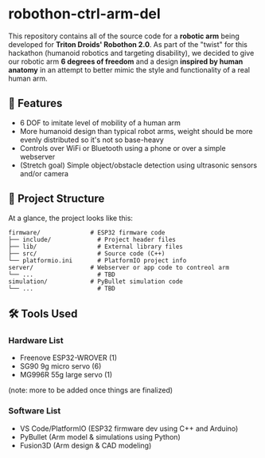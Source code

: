 # robothon-ctrl-arm-del

This repository contains all of the source code for a **robotic arm** being developed for **Triton Droids' Robothon 2.0**. As part of the "twist" for this hackathon (humanoid robotics and targeting disability), we decided to give our robotic arm **6 degrees of freedom** and a design **inspired by human anatomy** in an attempt to better mimic the style and functionality of a real human arm.

## 🦾 Features
- 6 DOF to imitate level of mobility of a human arm
- More humanoid design than typical robot arms, weight should be more evenly distributed so it's not so base-heavy
- Controls over WiFi or Bluetooth using a phone or over a simple webserver
- (Stretch goal) Simple object/obstacle detection using ultrasonic sensors and/or camera

## 📁 Project Structure
At a glance, the project looks like this:
```
firmware/              # ESP32 firmware code
├── include/             # Project header files
├── lib/                 # External library files
├── src/                 # Source code (C++)
└── platformio.ini       # PlatformIO project info
server/                # Webserver or app code to contreol arm
└── ...                  # TBD
simulation/            # PyBullet simulation code
└── ...                  # TBD
```

## 🛠️ Tools Used
### Hardware List
- Freenove ESP32-WROVER (1)
- SG90 9g micro servo (6)
- MG996R 55g large servo (1)
  
(note: more to be added once things are finalized)

### Software List
- VS Code/PlatformIO (ESP32 firmware dev using C++ and Arduino)
- PyBullet (Arm model & simulations using Python)
- Fusion3D (Arm design & CAD modeling)
